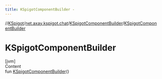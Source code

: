 ```yaml
---
title: KSpigotComponentBuilder -
---
```

//[KSpigot](../../index.md)/[net.axay.kspigot.chat](../index.md)/[KSpigotComponentBuilder](index.md)/[KSpigotComponentBuilder](-k-spigot-component-builder.md)



# KSpigotComponentBuilder  
[jvm]  
Content  
fun [KSpigotComponentBuilder](-k-spigot-component-builder.md)()  



